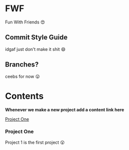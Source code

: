 # FWF
Fun With Friends :heart_eyes:

## Commit Style Guide

idgaf just don't make it shit :smile:

## Branches?

ceebs for now :stuck_out_tongue:

# Contents
**Whenever we make a new project add a content link here**

[Project One](#project-one)


### Project One

Project 1 is the first project :open_mouth:
